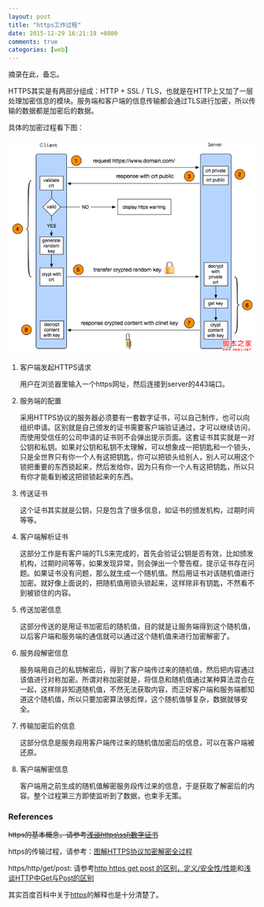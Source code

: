```yaml
---
layout: post
title: "https工作过程"
date: 2015-12-29 16:21:19 +0800
comments: true
categories: [web]
---
```


摘录在此，备忘。

HTTPS其实是有两部分组成：HTTP + SSL / TLS，也就是在HTTP上又加了一层处理加密信息的模块。服务端和客户端的信息传输都会通过TLS进行加密，所以传输的数据都是加密后的数据。

具体的加密过程看下图：

<!-- more -->

![https-workflow](/images/https-workflow.png)

1. 客户端发起HTTPS请求

    用户在浏览器里输入一个https网址，然后连接到server的443端口。

2. 服务端的配置

    采用HTTPS协议的服务器必须要有一套数字证书，可以自己制作，也可以向组织申请。区别就是自己颁发的证书需要客户端验证通过，才可以继续访问，而使用受信任的公司申请的证书则不会弹出提示页面。这套证书其实就是一对公钥和私钥。如果对公钥和私钥不太理解，可以想象成一把钥匙和一个锁头，只是全世界只有你一个人有这把钥匙，你可以把锁头给别人，别人可以用这个锁把重要的东西锁起来，然后发给你，因为只有你一个人有这把钥匙，所以只有你才能看到被这把锁锁起来的东西。

3. 传送证书

    这个证书其实就是公钥，只是包含了很多信息，如证书的颁发机构，过期时间等等。

4. 客户端解析证书

    这部分工作是有客户端的TLS来完成的，首先会验证公钥是否有效，比如颁发机构，过期时间等等，如果发现异常，则会弹出一个警告框，提示证书存在问题。如果证书没有问题，那么就生成一个随机值。然后用证书对该随机值进行加密。就好像上面说的，把随机值用锁头锁起来，这样除非有钥匙，不然看不到被锁住的内容。

5. 传送加密信息

    这部分传送的是用证书加密后的随机值，目的就是让服务端得到这个随机值，以后客户端和服务端的通信就可以通过这个随机值来进行加密解密了。

6. 服务段解密信息

    服务端用自己的私钥解密后，得到了客户端传过来的随机值，然后把内容通过该值进行对称加密。所谓对称加密就是，将信息和随机值通过某种算法混合在一起，这样除非知道随机值，不然无法获取内容，而正好客户端和服务端都知道这个随机值，所以只要加密算法够彪悍，这个随机值够复杂，数据就够安全。

7. 传输加密后的信息

    这部分信息是服务段用客户端传过来的随机值加密后的信息，可以在客户端被还原。

8. 客户端解密信息

    客户端用之前生成的随机值解密服务段传过来的信息，于是获取了解密后的内容。整个过程第三方即使监听到了数据，也束手无策。


### References

<del>https的基本概念，请参考</del>[<del>浅谈https\ssl\数字证书</del>](http://www.cnblogs.com/P_Chou/archive/2010/12/27/https-ssl-certification.html)

https的传输过程，请参考：[图解HTTPS协议加密解密全过程](http://www.jb51.net/network/68135.html)

https/http/get/post: 请参考[http https get post 的区别，定义/安全性/性能](http://cuishen.iteye.com/blog/2019925)和[浅谈HTTP中Get与Post的区别](http://www.cnblogs.com/hyddd/archive/2009/03/31/1426026.html)

其实百度百科中关于[https](http://baike.baidu.com/view/14121.htm)的解释也是十分清楚了。



